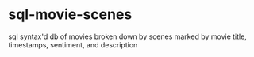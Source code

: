 # sql-movie-scenes
sql syntax'd db of movies broken down by scenes marked by movie title, timestamps, sentiment, and description
